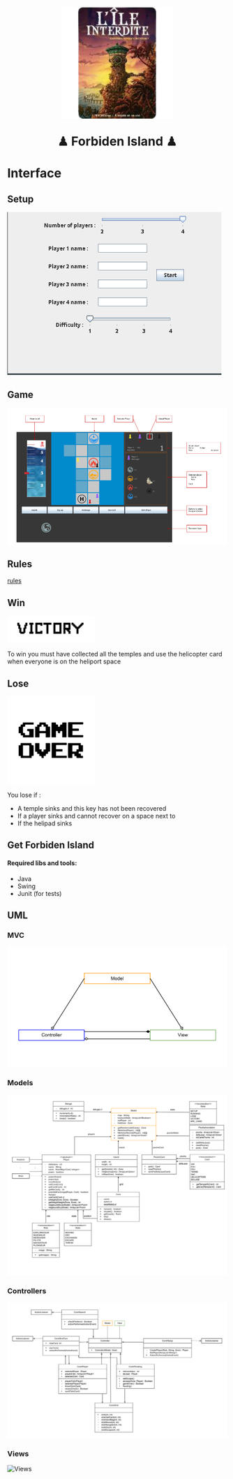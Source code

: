 <h1 align="center">
  <br>
  <img src="pictures/ileInterdite.png" alt="" width="256">
  <br>

  <p> ♟ Forbiden Island ♟ </p>
</h1>

# Interface

## Setup
![](pictures/setup.png)

## Game

![](pictures/interface.png)

## Rules

[rules](rules.pdf)

## Win
![victory](images/victory.png)

To win you must have collected all the temples and use the 
helicopter card when everyone is on the heliport space


## Lose
![victory](images/gameOver.png)


You lose if :
  - A temple sinks and this key has not been recovered
  - If a player sinks and cannot recover on a space next to
  - If the helipad sinks


## Get Forbiden Island

#### Required libs and tools:
  - Java
  - Swing
  - Junit (for tests)

## UML

### MVC

![MVC](pictures/mvc.png)

### Models

![Models](pictures/model.png)

### Controllers

![controllers](pictures/controller.png)

### Views

![Views](pictures/)